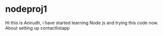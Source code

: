 # nodeproj1
Hi this is Anirudh, i have started learning Node js and trying this code now.
About setting up contactlistapp

